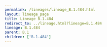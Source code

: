 ```yaml
---
permalink: /lineages/lineage_B.1.484.html
layout: lineage_page
title: Lineage B.1.484
redirect_to: ../lineage.html?lineage=B.1.484
lineage: B.1.484
parent: B.1
children: ['B.1.484']
---
```

